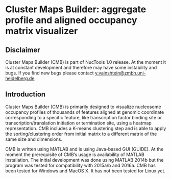 # Cluster Maps Builder: aggregate profile and aligned occupancy matrix visualizer

## Disclaimer

Cluster Maps Builder (CMB) is part of NucTools 1.0 release. At the moment it is
at constant development and therefore may have some instability and bugs. If
you find new bugs please contact y.vainshtein@zmbh.uni-heidelberg.de

## Introduction

Cluster Maps Builder (CMB) is primarily designed to visualize nucleosome
occupancy profiles of thousands of features aligned at genomic coordinate
corresponding to a specific feature, like transcription factor binding site or
transcription/translation initiation or termination site, using a heatmap
representation. CMB includes a K-means clustering step and is able to apply the
sorting/clustering order from initial matrix to a different matrix of the same size
and dimensions.

CMB is written using MATLAB and is using Java-based GUI (GUIDE). At the
moment the prerequisite of CMB’s usage is availability of MATLAB installation.
The initial development was done using MATLAB 2014b but the program was
tested for compatibility with 2015a/b and 2016a. CMB has been tested for
Windows and MacOS X. It has not been tested for Linux yet.
